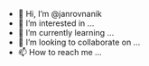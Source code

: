 - 👋 Hi, I’m @janrovnanik
- 👀 I’m interested in ...
- 🌱 I’m currently learning ...
- 💞️ I’m looking to collaborate on ...
- 📫 How to reach me ...

<!---
janrovnanik/janrovnanik is a ✨ special ✨ repository because its `README.md` (this file) appears on your GitHub profile.
You can click the Preview link to take a look at your changes.
--->
